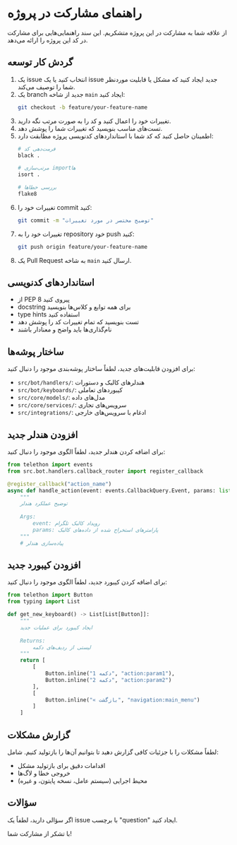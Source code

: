 # راهنمای مشارکت در پروژه

از علاقه شما به مشارکت در این پروژه متشکریم. این سند راهنمایی‌هایی برای مشارکت در کد این پروژه را ارائه می‌دهد.

## گردش کار توسعه

1. یک issue انتخاب کنید یا یک issue جدید ایجاد کنید که مشکل یا قابلیت موردنظر شما را توصیف می‌کند.
2. یک branch جدید از شاخه `main` ایجاد کنید:
   ```bash
   git checkout -b feature/your-feature-name
   ```
3. تغییرات خود را اعمال کنید و کد را به صورت مرتب نگه دارید.
4. تست‌های مناسب بنویسید که تغییرات شما را پوشش دهد.
5. اطمینان حاصل کنید که کد شما با استانداردهای کدنویسی پروژه مطابقت دارد:
   ```bash
   # فرمت‌دهی کد
   black .
   
   # مرتب‌سازی import‌ها
   isort .
   
   # بررسی خطاها
   flake8
   ```
6. تغییرات خود را commit کنید:
   ```bash
   git commit -m "توضیح مختصر در مورد تغییرات"
   ```
7. تغییرات خود را به repository خود push کنید:
   ```bash
   git push origin feature/your-feature-name
   ```
8. یک Pull Request به شاخه `main` ارسال کنید.

## استانداردهای کدنویسی

- از PEP 8 پیروی کنید
- docstring برای همه توابع و کلاس‌ها بنویسید
- type hints استفاده کنید
- تست بنویسید که تمام تغییرات کد را پوشش دهد
- نام‌گذاری‌ها باید واضح و معنادار باشند

## ساختار پوشه‌ها

برای افزودن قابلیت‌های جدید، لطفاً ساختار پوشه‌بندی موجود را دنبال کنید:

- `src/bot/handlers/`: هندلرهای کالبک و دستورات
- `src/bot/keyboards/`: کیبوردهای تعاملی
- `src/core/models/`: مدل‌های داده
- `src/core/services/`: سرویس‌های تجاری
- `src/integrations/`: ادغام با سرویس‌های خارجی

## افزودن هندلر جدید

برای اضافه کردن هندلر جدید، لطفاً الگوی موجود را دنبال کنید:

```python
from telethon import events
from src.bot.handlers.callback_router import register_callback

@register_callback("action_name")
async def handle_action(event: events.CallbackQuery.Event, params: list) -> None:
    """
    توضیح عملکرد هندلر
    
    Args:
        event: رویداد کالبک تلگرام
        params: پارامترهای استخراج شده از داده‌های کالبک
    """
    # پیاده‌سازی هندلر
```

## افزودن کیبورد جدید

برای اضافه کردن کیبورد جدید، لطفاً الگوی موجود را دنبال کنید:

```python
from telethon import Button
from typing import List

def get_new_keyboard() -> List[List[Button]]:
    """
    ایجاد کیبورد برای عملیات جدید
    
    Returns:
        لیستی از ردیف‌های دکمه
    """
    return [
        [
            Button.inline("دکمه 1", "action:param1"),
            Button.inline("دکمه 2", "action:param2")
        ],
        [
            Button.inline("« بازگشت", "navigation:main_menu")
        ]
    ]
```

## گزارش مشکلات

لطفاً مشکلات را با جزئیات کافی گزارش دهید تا بتوانیم آن‌ها را بازتولید کنیم. شامل:

- اقدامات دقیق برای بازتولید مشکل
- خروجی خطا و لاگ‌ها
- محیط اجرایی (سیستم عامل، نسخه پایتون، و غیره)

## سؤالات

اگر سؤالی دارید، لطفاً یک issue با برچسب "question" ایجاد کنید.

با تشکر از مشارکت شما! 